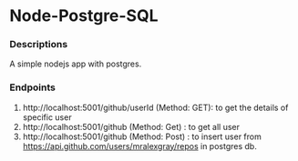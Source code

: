 # Node-Postgre-SQL

### Descriptions
  A simple nodejs app with postgres.

### Endpoints
  1. http://localhost:5001/github/userId (Method: GET): to get the details of specific user
  2. http://localhost:5001/github (Method: Get) : to get all user
  3. http://localhost:5001/github (Method: Post) : to insert user from https://api.github.com/users/mralexgray/repos in postgres db.
